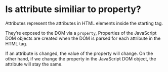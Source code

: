 <h1>Is <span class="highlight font-semibold">attribute</span> similiar to <span class="highlight font-semibold">property?</span></h1>

Attributes represent the attributes in HTML elements inside the starting tag.

They’re exposed to the DOM via a `property`, Properties of the JavaScript DOM objects are created when the DOM is parsed for each attribute in the HTML tag.

If an attribute is changed, the value of the property will change. On the other hand, if we change the property in the JavaScript DOM object, the attribute will stay the same.

<template v-slot:refvideo>
    <iframe  src="https://www.youtube.com/embed/_CJsFQCh4-8"  allowfullscreen></iframe>
</template>




